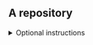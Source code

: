 ## A repository

<details><summary>Optional instructions</summary>
<p>
  
### header
:thinking: This does somethingafsda

```console
sudo this is some code
```

</p>
</details>
